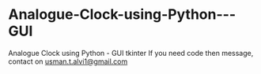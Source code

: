 # Analogue-Clock-using-Python---GUI
Analogue Clock using Python - GUI tkinter
If you need code then message, contact on usman.t.alvi1@gmail.com
